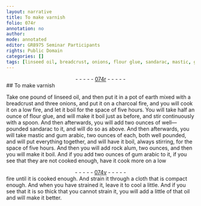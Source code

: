 ```yaml
---
layout: narrative
title: To make varnish
folio: 074r
annotation: no
author:
mode: annotated
editor: GR8975 Seminar Participants
rights: Public Domain
categories: []
tags: [linseed oil, breadcrust, onions, flour glue, sandarac, mastic, gum arabic, rock alum]
---
```


 <div class="folio" align="center">- - - - - <a href="http://gallica.bnf.fr/ark:/12148/btv1b10500001g/f153.image" target="_blank">074r</a> - - - - - </div> 
## To make varnish

 
Take one pound of <span class="material">linseed oil</span>, and then put it in a pot of earth mixed with a <span class="material">breadcrust</span> and three <span class="material">onions</span>, and put it on a charcoal fire, and you will cook it on a low fire, and let it boil for the space of five hours. You will take half an ounce of <span class="material">flour glue</span>, and will make it boil just as before, and stir continuously with a <span class="tool">spoon</span>. And then afterwards, you will add two ounces of well—pounded <span class="material">sandarac</span> to it, and will do so as above. And then afterwards, you will take <span class="material">mastic</span> and <span class="material">gum arabic</span>, two ounces of each, both well pounded, and will put everything together, and will have it boil, always stirring, for the space of five hours. And then you will add <span class="material">rock alum</span>, two ounces, and then you will make it boil. And if you add two ounces of <span class="material">gum arabic</span> to it, if you see that they are not cooked enough, have it cook more on a low
 <div class="folio" align="center">- - - - - <a href="http://gallica.bnf.fr/ark:/12148/btv1b10500001g/f154.image" target="_blank">074v</a> - - - - - </div> 
fire until it is cooked enough. And strain it through a <span class="tool">cloth</span> that is compact enough. And when you have strained it, leave it to cool a little. And if you see that it is so thick that you cannot strain it, you will add a little of that oil and will make it better.
 